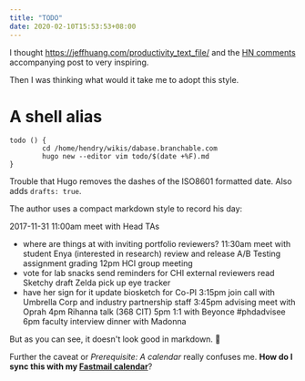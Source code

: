 ```yaml
---
title: "TODO"
date: 2020-02-10T15:53:53+08:00
---
```


I thought https://jeffhuang.com/productivity_text_file/ and the [HN
comments](https://news.ycombinator.com/item?id=22276184) accompanying post to
very inspiring.

Then I was thinking what would it take me to adopt this style.

# A shell alias

	todo () {
			cd /home/hendry/wikis/dabase.branchable.com
			hugo new --editor vim todo/$(date +%F).md
	}

Trouble that Hugo removes the dashes of the ISO8601 formatted date. Also adds
`drafts: true`.

The author uses a compact markdown style to record his day:

2017-11-31
11:00am meet with Head TAs
- where are things at with inviting portfolio reviewers?
11:30am meet with student Enya (interested in research)
review and release A/B Testing assignment grading
12pm HCI group meeting
- vote for lab snacks
send reminders for CHI external reviewers
read Sketchy draft
Zelda pick up eye tracker
- have her sign for it
update biosketch for Co-PI
3:15pm join call with Umbrella Corp and industry partnership staff
3:45pm advising meet with Oprah
4pm Rihanna talk (368 CIT)
5pm 1:1 with Beyonce #phdadvisee
6pm faculty interview dinner with Madonna


But as you can see, it doesn't look good in markdown. 🤦

Further the caveat or _Prerequisite: A calendar_ really confuses me. **How do I sync this with my [Fastmail calendar](https://www.fastmail.com/help/calendar/calendartroubleshooting.html)**?
